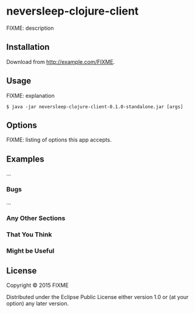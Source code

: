 # neversleep-clojure-client

FIXME: description

## Installation

Download from http://example.com/FIXME.

## Usage

FIXME: explanation

    $ java -jar neversleep-clojure-client-0.1.0-standalone.jar [args]

## Options

FIXME: listing of options this app accepts.

## Examples

...

### Bugs

...

### Any Other Sections
### That You Think
### Might be Useful

## License

Copyright © 2015 FIXME

Distributed under the Eclipse Public License either version 1.0 or (at
your option) any later version.
